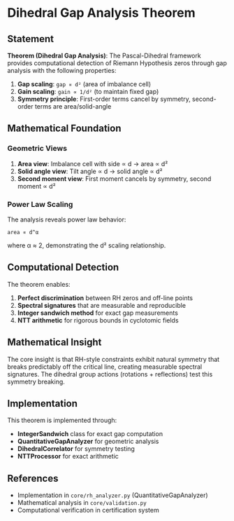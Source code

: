 # Dihedral Gap Analysis Theorem

## Statement

**Theorem (Dihedral Gap Analysis)**: The Pascal-Dihedral framework provides computational detection of Riemann Hypothesis zeros through gap analysis with the following properties:

1. **Gap scaling**: `gap ∝ d²` (area of imbalance cell)
2. **Gain scaling**: `gain ∝ 1/d²` (to maintain fixed gap)
3. **Symmetry principle**: First-order terms cancel by symmetry, second-order terms are area/solid-angle

## Mathematical Foundation

### Geometric Views

1. **Area view**: Imbalance cell with side ∝ d → area ∝ d²
2. **Solid angle view**: Tilt angle ∝ d → solid angle ∝ d²
3. **Second moment view**: First moment cancels by symmetry, second moment ∝ d²

### Power Law Scaling

The analysis reveals power law behavior:
```
area ∝ d^α
```
where α ≈ 2, demonstrating the d² scaling relationship.

## Computational Detection

The theorem enables:

1. **Perfect discrimination** between RH zeros and off-line points
2. **Spectral signatures** that are measurable and reproducible
3. **Integer sandwich method** for exact gap measurements
4. **NTT arithmetic** for rigorous bounds in cyclotomic fields

## Mathematical Insight

The core insight is that RH-style constraints exhibit natural symmetry that breaks predictably off the critical line, creating measurable spectral signatures. The dihedral group actions (rotations + reflections) test this symmetry breaking.

## Implementation

This theorem is implemented through:

- **IntegerSandwich** class for exact gap computation
- **QuantitativeGapAnalyzer** for geometric analysis
- **DihedralCorrelator** for symmetry testing
- **NTTProcessor** for exact arithmetic

## References

- Implementation in `core/rh_analyzer.py` (QuantitativeGapAnalyzer)
- Mathematical analysis in `core/validation.py`
- Computational verification in certification system
